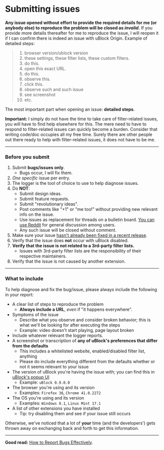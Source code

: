 # Submitting issues

**Any issue opened without effort to provide the required details for me (or anybody else) to reproduce the problem will be closed as _invalid_.** If you provide more details thereafter for me to reproduce the issue, I will reopen it if I can confirm there is indeed an issue with uBlock Origin. Example of detailed steps:

> 1. browser version/ublock version
> 1. these settings, these filter lists, these custom filters.
> 1. do this.
> 1. open this exact URL.
> 1. do this.
> 1. observe this.
> 1. click this.
> 1. observe such and such issue
> 1. see screenshot
> 1. etc.

The most important part when opening an issue: **detailed steps**.

**Important:** I simply do not have the time to take care of filter-related issues, you will have to find help elsewhere for this. The mere need to have to respond to filter-related issues can quickly become a burden. Consider that writing code/doc occupies all my free time. Surely there are other people out there ready to help with filter-related issues, it does not have to be me.

***

### Before you submit

1. Submit **bugs/issues only**.
    - Bugs occur, I will fix them.
1. _One specific_ issue per entry.
1. The logger is the tool of choice to use to help diagnose issues.
1. Do **NOT**:
    - Submit design ideas.
    - Submit feature requests.
    - Submit "revolutionary ideas".
    - Post comments like "+1" or "me too!" without providing new relevant info on the issue.
    - Use issues as replacement for threads on a bulletin board. [You can use Reddit](https://www.reddit.com/r/ublock+ublockorigin) for general discussion among users.
    - Any such issue will be closed without comment.
1. Make sure your issue [hasn't already been fixed in a recent release](https://github.com/gorhill/uBlock/releases).
1. Verify that the issue does **not** occur with uBlock disabled.
1. **Verify that the issue is not related to a 3rd-party filter lists.**
    - Issues with 3rd-party filter lists are the responsibility of their respective maintainers.
1. Verify that the issue is not caused by another extension.

***

### What to include


To help diagnose and fix the bug/issue, please always include the following in your report:

* A clear list of steps to reproduce the problem
  * **Always include a URL**, _even_ if "it happens everywhere".
* Symptoms of the issue
  * Describe what you observe and consider broken behavior; this is what we'll be looking for after executing the steps
  * Example: video doesn't start playing, page layout broken
* Include whatever relevant the logger reports.
* A screenshot or transcription of **any of uBlock's preferences that differ from the defaults**
  * This includes a whitelisted website, enabled/disabled filter list, anything
  * Please do include everything different from the defaults whether or not it seems relevant to your issue
* The version of uBlock you're having the issue with; you can find this in [uBlock's popup UI](https://github.com/gorhill/uBlock/wiki/Quick-guide:-popup-user-interface)
  * Example: `uBlock 0.9.0.0`
* The browser you're using and its version
  * Examples: `Firefox 36`, `Chrome 41.0.2272` 
* The OS you're using and its version
  * Examples: `Windows 8.1`, `Linux Mint 17.1`
* A list of other extensions you have installed
  * Tip: try disabling them and see if your issue still occurs

Otherwise, we've noticed that a lot of **your** time (and the developers') gets thrown away on exchanging back and forth to get this information.

***

**Good read:** [How to Report Bugs Effectively](http://www.chiark.greenend.org.uk/~sgtatham/bugs.html).
